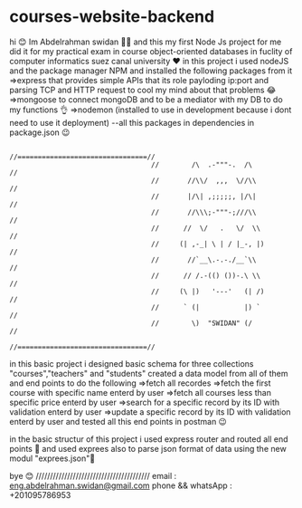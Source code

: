 # courses-website-backend
hi 😊
Im Abdelrahman swidan 🧑‍💻 and this my first Node Js project for me 
did it for my practical exam in course object-oriented databases in fuclity of computer informatics suez canal university ❤️
in this project i used nodeJS and the package manager NPM and installed the following packages from it
=>express that provides simple APIs that its role payloding ip:port and parsing TCP and HTTP request to cool my mind about that problems 😂
=>mongoose to connect mongoDB and to be a mediator with my DB to do my functions 👌
=>nodemon (installed to use in development because i dont need to use it deployment) 
--all this packages in dependencies in package.json 😉

                                       //================================//
                                       //        /\  .-"""-.  /\         //
                                       //       //\\/  ,,,  \//\\        //
                                       //       |/\| ,;;;;;, |/\|        //
                                       //       //\\\;-"""-;///\\        //
                                       //      //  \/   .   \/  \\       //
                                       //     (| ,-_| \ | / |_-, |)      //
                                       //       //`__\.-.-./__`\\        //
                                       //      // /.-(() ())-.\ \\       //
                                       //     (\ |)   '---'   (| /)      //
                                       //      ` (|           |) `       //
                                       //        \)  "SWIDAN" (/         //
                                       //================================//

in this basic project i designed basic schema for three collections "courses","teachers" and "students" 
created a data model from all of them and end points to do the following 
=>fetch all recordes 
=>fetch the first course with specific name enterd by user
=>fetch all courses less than specific price enterd by user
=>search for a specific record by its ID with validation enterd by user
=>update a specific record by its ID with validation enterd by user
and tested all this end points in postman 😉


in the basic structur of this project i used express router and routed all end points 🚶
and used exprees also to parse json format of data using the new modul "exprees.json"🚶

bye 😊
////////////////////////////////////////
email : eng.abdelrahman.swidan@gmail.com
phone && whatsApp : +201095786953

